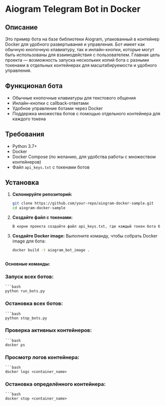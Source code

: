 # Aiogram Telegram Bot in Docker

## Описание

Это пример бота на базе библиотеки Aiogram, упакованный в контейнер Docker для удобного развертывания и управления. Бот имеет как обычную кнопочную клавиатуру, так и инлайн-кнопки, которые могут быть использованы для взаимодействия с пользователем. Главная цель проекта — возможность запуска нескольких копий бота с разными токенами в отдельных контейнерах для масштабируемости и удобного управления.

## Функционал бота

- Обычные кнопочные клавиатуры для текстового общения
- Инлайн-кнопки с callback-ответами
- Удобное управление ботами через Docker
- Поддержка множества ботов с помощью отдельного контейнера для каждого токена

## Требования

- Python 3.7+
- Docker
- Docker Compose (по желанию, для удобства работы с множеством контейнеров)
- Файл `api_keys.txt` с токенами ботов

## Установка

1. **Склонируйте репозиторий:**

   ```bash
   git clone https://github.com/your-repo/aiogram-docker-sample.git
   cd aiogram-docker-sample

2. **Создайте файл с токенами:**
    ```bash
    В корне проекта создайте файл api_keys.txt, где каждый токен бота будет записан на новой строке:
3. **Создайте Docker image:**
Выполните команду, чтобы собрать Docker image для бота:
    ```bash
   docker build -t aiogram_bot_image .
   


**Основные команды:**
### Запуск всех ботов:

    ```bash
    python run_bots.py

### Остановка всех ботов:

    ```bash
    python stop_bots.py

### Проверка активных контейнеров:

    ```bash
    docker ps

### Просмотр логов контейнера:

    ```bash
    docker logs <container_name>

### Остановка определённого контейнера:

    ```bash
    docker stop <container_name>